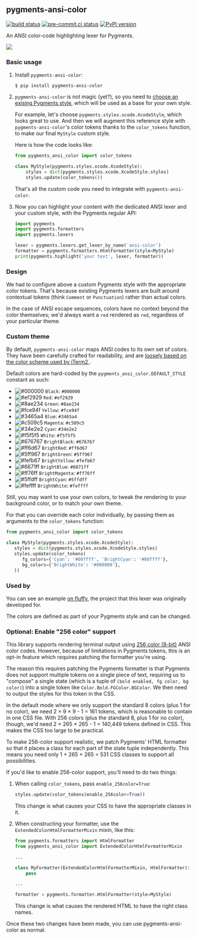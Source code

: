 pygments-ansi-color
-------------------

[![build status](https://github.com/chriskuehl/pygments-ansi-color/actions/workflows/main.yml/badge.svg)](https://github.com/chriskuehl/pygments-ansi-color/actions/workflows/main.yml)
[![pre-commit.ci status](https://results.pre-commit.ci/badge/github/chriskuehl/pygments-ansi-color/main.svg)](https://results.pre-commit.ci/latest/github/chriskuehl/pygments-ansi-color/main)
[![PyPI version](https://badge.fury.io/py/pygments-ansi-color.svg)](https://pypi.python.org/pypi/pygments-ansi-color)

An ANSI color-code highlighting lexer for Pygments.

![](https://i.fluffy.cc/nHPkL3gfBtj5Kt4H3RR51T9TJLh6rtv2.png)


### Basic usage

1. Install `pygments-ansi-color`:

   ```shell-session
   $ pip install pygments-ansi-color
   ```

2. `pygments-ansi-color` is not magic (yet?), so you need to [choose an exising
   Pygments style](https://pygments.org/styles/), which will be used as a base
   for your own style.

   For example, let's choose `pygments.styles.xcode.XcodeStyle`, which looks
   great to use. And then we will augment this reference style with
   `pygments-ansi-color`'s color tokens thanks to the `color_tokens` function,
   to make our final `MyStyle` custom style.

   Here is how the code looks like:

   ```python
   from pygments_ansi_color import color_tokens

   class MyStyle(pygments.styles.xcode.XcodeStyle):
       styles = dict(pygments.styles.xcode.XcodeStyle.styles)
       styles.update(color_tokens())
   ```

   That's all the custom code you need to integrate with `pygments-ansi-color`.

3. Now you can highlight your content with the dedicated ANSI lexer and your
   custom style, with the Pygments regular API:

   ```python
   import pygments
   import pygments.formatters
   import pygments.lexers

   lexer = pygments.lexers.get_lexer_by_name('ansi-color')
   formatter = pygments.formatters.HtmlFormatter(style=MyStyle)
   print(pygments.highlight('your text', lexer, formatter))
   ```

### Design

We had to configure above a custom Pygments style with the appropriate color
tokens. That's because existing Pygments lexers are built around contextual
tokens (think `Comment` or `Punctuation`) rather than actual colors.

In the case of ANSI escape sequences, colors have no context beyond the color
themselves; we'd always want a `red` rendered as `red`, regardless of your
particular theme.


### Custom theme

By default, `pygments-ansi-color` maps ANSI codes to its own set of colors.
They have been carefully crafted for readability, and are [loosely based on the
color scheme used by iTerm2
](https://github.com/chriskuehl/pygments-ansi-color/pull/27#discussion_r1113790011).

Default colors are hard-coded by the `pygments_ansi_color.DEFAULT_STYLE`
constant as such:
- ![#000000](https://placehold.co/15/000000/000000) `Black`: `#000000`
- ![#ef2929](https://placehold.co/15/ef2929/ef2929) `Red`: `#ef2929`
- ![#8ae234](https://placehold.co/15/8ae234/8ae234) `Green`: `#8ae234`
- ![#fce94f](https://placehold.co/15/fce94f/fce94f) `Yellow`: `#fce94f`
- ![#3465a4](https://placehold.co/15/3465a4/3465a4) `Blue`: `#3465a4`
- ![#c509c5](https://placehold.co/15/c509c5/c509c5) `Magenta`: `#c509c5`
- ![#34e2e2](https://placehold.co/15/34e2e2/34e2e2) `Cyan`: `#34e2e2`
- ![#f5f5f5](https://placehold.co/15/f5f5f5/f5f5f5) `White`: `#f5f5f5`
- ![#676767](https://placehold.co/15/676767/676767) `BrightBlack`: `#676767`
- ![#ff6d67](https://placehold.co/15/ff6d67/ff6d67) `BrightRed`: `#ff6d67`
- ![#5ff967](https://placehold.co/15/5ff967/5ff967) `BrightGreen`: `#5ff967`
- ![#fefb67](https://placehold.co/15/fefb67/fefb67) `BrightYellow`: `#fefb67`
- ![#6871ff](https://placehold.co/15/6871ff/6871ff) `BrightBlue`: `#6871ff`
- ![#ff76ff](https://placehold.co/15/ff76ff/ff76ff) `BrightMagenta`: `#ff76ff`
- ![#5ffdff](https://placehold.co/15/5ffdff/5ffdff) `BrightCyan`: `#5ffdff`
- ![#feffff](https://placehold.co/15/feffff/feffff) `BrightWhite`: `#feffff`

Still, you may want to use your own colors, to tweak the rendering to your
background color, or to match your own theme.

For that you can override each color individually, by passing them as
arguments to the `color_tokens` function:

```python
from pygments_ansi_color import color_tokens

class MyStyle(pygments.styles.xcode.XcodeStyle):
   styles = dict(pygments.styles.xcode.XcodeStyle.styles)
   styles.update(color_tokens(
      fg_colors={'Cyan': '#00ffff', 'BrightCyan': '#00ffff'},
      bg_colors={'BrightWhite': '#000000'},
   ))
```


### Used by

You can see an example [on fluffy][fluffy-example], the project that this lexer
was originally developed for.

The colors are defined as part of your Pygments style and can be changed.


### Optional: Enable "256 color" support

This library supports rendering terminal output using [256 color
(8-bit)][256-color] ANSI color codes. However, because of limitations in
Pygments tokens, this is an opt-in feature which requires patching the
formatter you're using.

The reason this requires patching the Pygments formatter is that Pygments does
not support multiple tokens on a single piece of text, requiring us to
"compose" a single state (which is a tuple of `(bold enabled, fg color, bg
color)`) into a single token like `Color.Bold.FGColor.BGColor`. We then need to
output the styles for this token in the CSS.

In the default mode where we only support the standard 8 colors (plus 1 for no
color), we need 2 × 9 × 9 - 1 = 161 tokens, which is reasonable to contain in
one CSS file. With 256 colors (plus the standard 8, plus 1 for no color),
though, we'd need 2 × 265 × 265 - 1 = 140,449 tokens defined in CSS. This makes
the CSS too large to be practical.

To make 256-color support realistic, we patch Pygments' HTML formatter so that
it places a class for each part of the state tuple independently. This means
you need only 1 + 265 + 265 = 531 CSS classes to support all possibilities.

If you'd like to enable 256-color support, you'll need to do two things:

1. When calling `color_tokens`, pass `enable_256color=True`:

   ```python
   styles.update(color_tokens(enable_256color=True))
   ```

   This change is what causes your CSS to have the appropriate classes in it.

2. When constructing your formatter, use the `ExtendedColorHtmlFormatterMixin`
   mixin, like this:

   ```python
   from pygments.formatters import HtmlFormatter
   from pygments_ansi_color import ExtendedColorHtmlFormatterMixin

   ...

   class MyFormatter(ExtendedColorHtmlFormatterMixin, HtmlFormatter):
       pass

   ...

   formatter = pygments.formatter.HtmlFormatter(style=MyStyle)
   ```

   This change is what causes the rendered HTML to have the right class names.

Once these two changes have been made, you can use pygments-ansi-color as normal.


[fluffy-example]: https://i.fluffy.cc/3Gq7Fg86mv3dX30Qx9LHMWcKMqsQLCtd.html
[256-color]: https://en.wikipedia.org/wiki/ANSI_escape_code#8-bit
